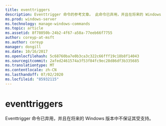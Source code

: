 ```yaml
---
title: eventtriggers
description: Eventtrigger 命令的参考文章。 此命令已弃用，并且在将来的 Windows 版本中不保证其受支持。
ms.prod: windows-server
ms.technology: manage-windows-commands
ms.topic: article
ms.assetid: 8f78050b-24b2-4f67-a58a-77eeb66f7755
author: coreyp-at-msft
ms.author: coreyp
manager: dongill
ms.date: 10/16/2017
ms.openlocfilehash: 5c68760ba7e0b3ca3c322c66fff19c18b8f14043
ms.sourcegitcommit: 2afed2461574a3f53f84fc9ec28d86df3b335685
ms.translationtype: MT
ms.contentlocale: zh-CN
ms.lasthandoff: 07/02/2020
ms.locfileid: "85932115"
---
```

# <a name="eventtriggers"></a>eventtriggers

Eventtrigger 命令已弃用，并且在将来的 Windows 版本中不保证其受支持。